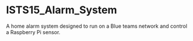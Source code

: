 # ISTS15_Alarm_System
A home alarm system designed to run on a Blue teams network and control a Raspberry Pi sensor.
